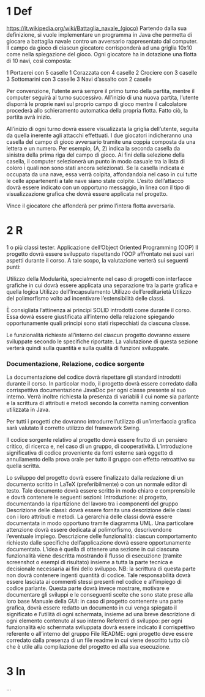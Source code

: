 # 1 Def
https://it.wikipedia.org/wiki/Battaglia_navale_(gioco)
Partendo dalla sua definizione, si vuole implementare un programma in Java che permetta di giocare a battaglia navale contro un avversario rappresentato dal computer. Il campo da gioco di ciascun giocatore corrisponderà ad una griglia 10x10 come nella spiegazione del gioco. Ogni giocatore ha in dotazione una flotta di 10 navi, così composta:


1 Portaerei con 5 caselle
1 Corazzata con 4 caselle
2 Crociere con 3 caselle
3 Sottomarini con 3 caselle
3 Navi d’assalto con 2 caselle


Per convenzione, l’utente avrà sempre il primo turno della partita, mentre il computer seguirà al turno successivo. 
All’inizio di una nuova partita, l’utente disporrà le proprie navi sul proprio campo di gioco mentre il calcolatore procederà allo schieramento automatica della propria flotta. Fatto ciò, la partita avrà inizio. 

All’inizio di ogni turno dovrà essere visualizzata la griglia dell’utente, seguita da quella inerente agli attacchi effettuati. I due giocatori indicheranno una casella del campo di gioco avversario tramite una coppia composta da una lettera e un numero. Per esempio, (A, 2) indica la seconda casella da sinistra della prima riga del campo di gioco. Ai fini della selezione della casella, il computer selezionerà un punto in modo casuale tra la lista di coloro i quali non sono stati ancora selezionati. Se la casella indicata è occupata da una nave, essa verrà colpita, affondandola nel caso in cui tutte le celle appartenenti a tale nave siano state colpite. L’esito dell’attacco dovrà essere indicato con un opportuno messaggio, in linea con il tipo di visualizzazione grafica che dovrà essere applicata nel progetto.

Vince il giocatore che affonderà per primo l’intera flotta avversaria.

# 2 R
1 o più classi tester.
Applicazione dell’Object Oriented Programming (OOP)
Il progetto dovrà essere sviluppato rispettando l’OOP affrontato nei suoi vari aspetti durante il corso. A tale scopo, la valutazione verterà sui seguenti punti:

Utilizzo della Modularità, specialmente nel caso di progetti con interfacce grafiche in cui dovrà essere applicata una separazione tra la parte grafica e quella logica
Utilizzo dell’Incapsulamento
Utilizzo dell’ereditarietà
Utilizzo del polimorfismo volto ad incentivare l’estensibilità delle classi.

È consigliata l’attinenza ai principi SOLID introdotti come durante il corso. Essa dovrà essere giustificata all’interno della relazione spiegando opportunamente quali principi sono stati rispecchiati da ciascuna classe. 

Le funzionalità richieste all’interno del ciascun progetto dovranno essere sviluppate secondo le specifiche riportate. La valutazione di questa sezione verterà quindi sulla quantità e sulla qualità di funzioni sviluppate.

### Documentazione, Relazione, codice sorgente

La documentazione del codice dovrà rispettare gli standard introdotti durante il corso. In particolar modo, il progetto dovrà essere corredato dalla corrispettiva documentazione JavaDoc per ogni classe presente al suo interno. Verrà inoltre richiesta la presenza di variabili il cui nome sia parlante e la scrittura di attributi e metodi secondo la corretta naming convention utilizzata in Java.

Per tutti i progetti che dovranno introdurre l’utilizzo di un’interfaccia grafica sarà valutato il corretto utilizzo del framework Swing.

Il codice sorgente relativo al progetto dovrà essere frutto di un pensiero critico, di ricerca e, nel caso di un gruppo, di cooperatività. L’introduzione significativa di codice proveniente da fonti esterne sarà oggetto di annullamento della prova orale per tutto il gruppo con effetto retroattivo su quella scritta.

Lo sviluppo del progetto dovrà essere finalizzato dalla redazione di un documento scritto in LaTeX (preferibilmente) o con un normale editor di testo. Tale documento dovrà essere scritto in modo chiaro e comprensibile e dovrà contenere le seguenti sezioni:
Introduzione: al progetto, documentando la ripartizione del lavoro tra i componenti del gruppo
Descrizione delle classi: dovrà essere fornita una descrizione delle classi con i loro attributi e metodi. La gerarchia delle classi dovrà essere documentata in modo opportuno tramite diagramma UML. Una particolare attenzione dovrà essere dedicata al polimorfismo, descrivendone l’eventuale impiego.
Descrizione delle funzionalità: ciascun comportamento richiesto dalle specifiche dell’applicazione dovrà essere opportunamente documentato. L’idea è quella di ottenere una sezione in cui ciascuna funzionalità viene descritta mostrando il flusso di esecuzione (tramite screenshot o esempi di risultato) insieme a tutta la parte tecnica e decisionale necessaria ai fini dello sviluppo.
NB: la scrittura di questa parte non dovrà contenere ingenti quantità di codice. Tale responsabilità dovrà essere lasciata ai commenti stessi presenti nel codice e all’impiego di codice parlante. Questa parte dovrà invece mostrare, motivare e documentare gli sviluppi e le conseguenti scelte che sono state prese alla loro base
Manuale della GUI: in caso di progetto contenente una parte grafica, dovrà essere redatto un documento in cui venga spiegato il significato e l’utilità di ogni schermata, insieme ad una breve descrizione di ogni elemento contenuto al suo interno 
Referenti di sviluppo: per ogni funzionalità e/o schermata sviluppata dovrà essere indicato il corrispettivo referente o all’interno del gruppo 
File README: ogni progetto deve essere corredato dalla presenza di un file readme in cui viene descritto tutto ciò che è utile alla compilazione del progetto ed alla sua esecuzione.

# 3 In
...
